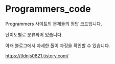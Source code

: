 # Programmers_code

Programmers 사이트의 문제들의 정답 코드입니다.

난이도별로 분류되어 있습니다.

아래 블로그에서 자세한 풀이 과정을 확인할 수 있습니다.

https://tldnjs0821.tistory.com/
